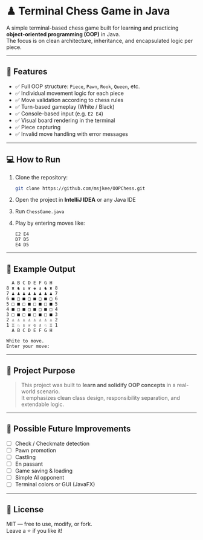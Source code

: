 # ♟ Terminal Chess Game in Java

A simple terminal-based chess game built for learning and practicing **object-oriented programming (OOP)** in Java.  
The focus is on clean architecture, inheritance, and encapsulated logic per piece.

---

## 📌 Features

- ✅ Full OOP structure: `Piece`, `Pawn`, `Rook`, `Queen`, etc.
- ✅ Individual movement logic for each piece
- ✅ Move validation according to chess rules
- ✅ Turn-based gameplay (White / Black)
- ✅ Console-based input (e.g. `E2 E4`)
- ✅ Visual board rendering in the terminal
- ✅ Piece capturing
- ✅ Invalid move handling with error messages

---

## 💻 How to Run

1. Clone the repository:
   ```bash
   git clone https://github.com/msjkee/OOPChess.git
   ```

2. Open the project in **IntelliJ IDEA** or any Java IDE

3. Run `ChessGame.java`

4. Play by entering moves like:
   ```
   E2 E4
   D7 D5
   E4 D5
   ```

---

## 📸 Example Output

```
  A B C D E F G H
8 ♜ ♞ ♝ ♛ ♚ ♝ ♞ ♜ 8
7 ♟ ♟ ♟ ♟ ♟ ♟ ♟ ♟ 7
6 ■ □ ■ □ ■ □ ■ □ 6
5 □ ■ □ ■ □ ■ □ ■ 5
4 ■ □ ■ □ ■ □ ■ □ 4
3 □ ■ □ ■ □ ■ □ ■ 3
2 ♙ ♙ ♙ ♙ ♙ ♙ ♙ ♙ 2
1 ♖ ♘ ♗ ♕ ♔ ♗ ♘ ♖ 1
  A B C D E F G H

White to move.
Enter your move:
```

---

## 🎯 Project Purpose

> This project was built to **learn and solidify OOP concepts** in a real-world scenario.  
> It emphasizes clean class design, responsibility separation, and extendable logic.

---

## 🧱 Possible Future Improvements

- [ ] Check / Checkmate detection
- [ ] Pawn promotion
- [ ] Castling
- [ ] En passant
- [ ] Game saving & loading
- [ ] Simple AI opponent
- [ ] Terminal colors or GUI (JavaFX)

---

## 📎 License

MIT — free to use, modify, or fork.  
Leave a ⭐ if you like it!
